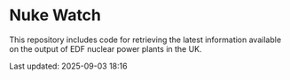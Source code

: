 # Nuke Watch

This repository includes code for retrieving the latest information available on the output of EDF nuclear power plants in the UK.

Last updated: 2025-09-03 18:16
